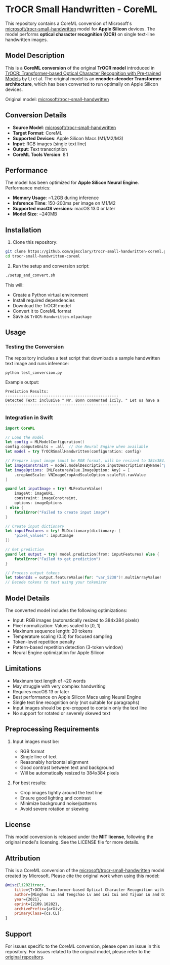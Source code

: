 # TrOCR Small Handwritten - CoreML

This repository contains a CoreML conversion of Microsoft's [microsoft/trocr-small-handwritten](https://huggingface.co/microsoft/trocr-small-handwritten) model for **Apple Silicon** devices. The model performs **optical character recognition (OCR)** on single text-line handwritten images.

## Model Description

This is a **CoreML conversion** of the original **TrOCR model** introduced in [TrOCR: Transformer-based Optical Character Recognition with Pre-trained Models](https://arxiv.org/abs/2109.10282) by Li et al. The original model is an **encoder-decoder Transformer architecture**, which has been converted to run optimally on Apple Silicon devices.

Original model: [microsoft/trocr-small-handwritten](https://huggingface.co/microsoft/trocr-small-handwritten)

## Conversion Details

- **Source Model**: [microsoft/trocr-small-handwritten](https://huggingface.co/microsoft/trocr-small-handwritten)
- **Target Format**: CoreML
- **Supported Devices**: Apple Silicon Macs (M1/M2/M3)
- **Input**: RGB images (single text line)
- **Output**: Text transcription
- **CoreML Tools Version**: 8.1

## Performance

The model has been optimized for **Apple Silicon Neural Engine**. Performance metrics:
- **Memory Usage**: ~1.2GB during inference
- **Inference Time**: 150-200ms per image on M1/M2
- **Supported macOS versions**: macOS 13.0 or later
- **Model Size**: ~240MB

## Installation

1. Clone this repository:
```bash
git clone https://github.com/ajmcclary/trocr-small-handwritten-coreml.git
cd trocr-small-handwritten-coreml
```

2. Run the setup and conversion script:
```bash
./setup_and_convert.sh
```

This will:
- Create a Python virtual environment
- Install required dependencies
- Download the TrOCR model
- Convert it to CoreML format
- Save as `TrOCR-Handwritten.mlpackage`

## Usage

### Testing the Conversion

The repository includes a test script that downloads a sample handwritten text image and runs inference:

```bash
python test_conversion.py
```

Example output:
```
Prediction Results:
--------------------------------------------------
Detected Text: inclusive " Mr. Bonn commented icily. " Let us have a
--------------------------------------------------
```

### Integration in Swift

```swift
import CoreML

// Load the model
let config = MLModelConfiguration()
config.computeUnits = .all  // Use Neural Engine when available
let model = try TrOCRSmallHandwritten(configuration: config)

// Prepare input image (must be RGB format, will be resized to 384x384)
let imageConstraint = model.modelDescription.inputDescriptionsByName["pixel_values"]!.imageConstraint!
let imageOptions: [MLFeatureValue.ImageOption: Any] = [
    .cropAndScale: VNImageCropAndScaleOption.scaleFit.rawValue
]

guard let inputImage = try? MLFeatureValue(
    imageAt: imageURL,
    constraint: imageConstraint,
    options: imageOptions
) else {
    fatalError("Failed to create input image")
}

// Create input dictionary
let inputFeatures = try! MLDictionary(dictionary: [
    "pixel_values": inputImage
])

// Get prediction
guard let output = try? model.prediction(from: inputFeatures) else {
    fatalError("Failed to get prediction")
}

// Process output tokens
let tokenIds = output.featureValue(for: "var_5238")!.multiArrayValue!
// Decode tokens to text using your tokenizer
```

## Model Details

The converted model includes the following optimizations:
- Input: RGB images (automatically resized to 384x384 pixels)
- Pixel normalization: Values scaled to [0, 1]
- Maximum sequence length: 20 tokens
- Temperature scaling (0.3) for focused sampling
- Token-level repetition penalty
- Pattern-based repetition detection (3-token window)
- Neural Engine optimization for Apple Silicon

## Limitations

- Maximum text length of ~20 words
- May struggle with very complex handwriting
- Requires macOS 13 or later
- Best performance on Apple Silicon Macs using Neural Engine
- Single text line recognition only (not suitable for paragraphs)
- Input images should be pre-cropped to contain only the text line
- No support for rotated or severely skewed text

## Preprocessing Requirements

1. Input images must be:
   - RGB format
   - Single line of text
   - Reasonably horizontal alignment
   - Good contrast between text and background
   - Will be automatically resized to 384x384 pixels

2. For best results:
   - Crop images tightly around the text line
   - Ensure good lighting and contrast
   - Minimize background noise/patterns
   - Avoid severe rotation or skewing

## License

This model conversion is released under the **MIT license**, following the original model's licensing. See the LICENSE file for more details.

## Attribution

This is a CoreML conversion of the [microsoft/trocr-small-handwritten](https://huggingface.co/microsoft/trocr-small-handwritten) model created by Microsoft. Please cite the original work when using this model:

```bibtex
@misc{li2021trocr,
    title={TrOCR: Transformer-based Optical Character Recognition with Pre-trained Models},
    author={Minghao Li and Tengchao Lv and Lei Cui and Yijuan Lu and Dinei Florencio and Cha Zhang and Zhoujun Li and Furu Wei},
    year={2021},
    eprint={2109.10282},
    archivePrefix={arXiv},
    primaryClass={cs.CL}
}
```

## Support

For issues specific to the CoreML conversion, please open an issue in this repository. For issues related to the original model, please refer to the [original repository](https://github.com/microsoft/unilm/tree/master/trocr).
